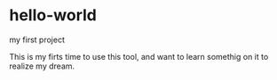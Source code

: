 # hello-world
my first project

This is my firts time to use this tool, and want to learn somethig on it to realize my dream.
